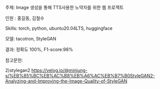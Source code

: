 주제: Image 생성을 통해 TTS사용한 노약자를 위한 웹 프로젝트

인원 : 홍길동, 김철수

Skills: torch, python, ubuntu20.04LTS, huggingface

모델: tacotron, StyleGAN

결과: 정확도 100%, F1-score:98%

참고문헌:

2)stylegan2
https://velog.io/@minjung-s/%EB%85%BC%EB%AC%B8%EB%A6%AC%EB%B7%B0StyleGAN2-Analyzing-and-Improving-the-Image-Quality-of-StyleGAN